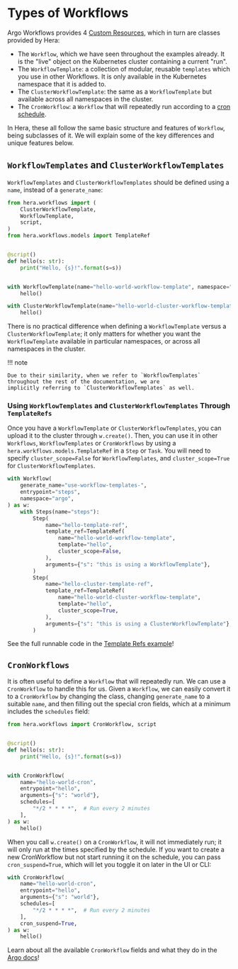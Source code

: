 # Types of Workflows

Argo Workflows provides 4
[Custom Resources](https://kubernetes.io/docs/concepts/extend-kubernetes/api-extension/custom-resources/), which in turn
are classes provided by Hera:

* The `Workflow`, which we have seen throughout the examples already. It is the "live" object on the Kubernetes cluster
  containing a current "run".
* The `WorkflowTemplate`: a collection of modular, reusable `templates` which you use in other Workflows. It is
  only available in the Kubernetes namespace that it is added to.
* The `ClusterWorkflowTemplate`: the same as a `WorkflowTemplate` but available across all namespaces in the cluster.
* The `CronWorkflow`: a `Workflow` that will repeatedly run according to a
  [cron schedule](https://en.wikipedia.org/wiki/Cron).

In Hera, these all follow the same basic structure and features of `Workflow`, being subclasses of it. We will explain some of the key differences and unique features below.

## `WorkflowTemplates` and `ClusterWorkflowTemplates`

`WorkflowTemplates` and `ClusterWorkflowTemplates` should be defined using a `name`, instead of a `generate_name`:

```py
from hera.workflows import (
    ClusterWorkflowTemplate,
    WorkflowTemplate,
    script,
)
from hera.workflows.models import TemplateRef


@script()
def hello(s: str):
    print("Hello, {s}!".format(s=s))


with WorkflowTemplate(name="hello-world-workflow-template", namespace="argo") as wt:
    hello()

with ClusterWorkflowTemplate(name="hello-world-cluster-workflow-template") as cwt:
    hello()
```

There is no practical difference when defining a `WorkflowTemplate` versus a `ClusterWorkflowTemplate`; it only matters
for whether you want the `WorkflowTemplate` available in particular namespaces, or across all namespaces in the cluster.

!!! note

    Due to their similarity, when we refer to `WorkflowTemplates` throughout the rest of the documentation, we are
    implicitly referring to `ClusterWorkflowTemplates` as well.

### Using `WorkflowTemplates` and `ClusterWorkflowTemplates` Through `TemplateRefs`

Once you have a `WorkflowTemplate` or `ClusterWorkflowTemplates`, you can upload it to the cluster through `w.create()`.
Then, you can use it in other `Workflows`, `WorkflowTemplates` or `CronWorkflows` by using a
`hera.workflows.models.TemplateRef` in a `Step` or `Task`. You will need to specify `cluster_scope=False` for
`WorkflowTemplates`, and `cluster_scope=True` for `ClusterWorkflowTemplates`.

```py
with Workflow(
    generate_name="use-workflow-templates-",
    entrypoint="steps",
    namespace="argo",
) as w:
    with Steps(name="steps"):
        Step(
            name="hello-template-ref",
            template_ref=TemplateRef(
                name="hello-world-workflow-template",
                template="hello",
                cluster_scope=False,
            ),
            arguments={"s": "this is using a WorkflowTemplate"},
        )
        Step(
            name="hello-cluster-template-ref",
            template_ref=TemplateRef(
                name="hello-world-cluster-workflow-template",
                template="hello",
                cluster_scope=True,
            ),
            arguments={"s": "this is using a ClusterWorkflowTemplate"},
        )
```

See the full runnable code in the [Template Refs example](../examples/workflows/misc/template_refs.md)!


## `CronWorkflows`

It is often useful to define a `Workflow` that will repeatedly run. We can use a `CronWorkflow` to handle this for us.
Given a `Workflow`, we can easily convert it to a `CronWorkflow` by changing the class, changing `generate_name` to a
suitable `name`, and then filling out the special cron fields, which at a minimum includes the `schedules` field:

```py
from hera.workflows import CronWorkflow, script


@script()
def hello(s: str):
    print("Hello, {s}!".format(s=s))


with CronWorkflow(
    name="hello-world-cron",
    entrypoint="hello",
    arguments={"s": "world"},
    schedules=[
        "*/2 * * * *",  # Run every 2 minutes
    ],
) as w:
    hello()
```

When you call `w.create()` on a `CronWorkflow`, it will not immediately run; it will only run at the times specified by
the schedule. If you want to create a new CronWorkflow but not start running it on the schedule, you can pass
`cron_suspend=True`, which will let you toggle it on later in the UI or CLI:

```py
with CronWorkflow(
    name="hello-world-cron",
    entrypoint="hello",
    arguments={"s": "world"},
    schedules=[
        "*/2 * * * *",  # Run every 2 minutes
    ],
    cron_suspend=True,
) as w:
    hello()
```

Learn about all the available `CronWorkflow` fields and what they do in the
[Argo docs](https://argo-workflows.readthedocs.io/en/latest/fields/#cronworkflowspec)!
